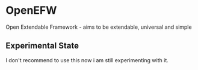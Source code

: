 # OpenEFW
Open Extendable Framework - aims to be extendable, universal and simple

## Experimental State
I don't recommend to use this now i am still experimenting with it.
